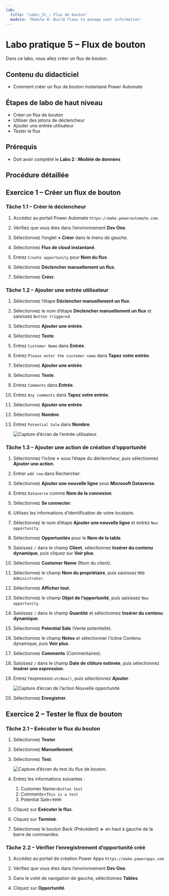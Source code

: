 ```yaml
---
lab:
  title: "Labo\_5\_: Flux de bouton"
  module: 'Module 4: Build flows to manage user information'
---
```


# Labo pratique 5 – Flux de bouton

Dans ce labo, vous allez créer un flux de bouton.

## Contenu du didacticiel

- Comment créer un flux de bouton instantané Power Automate

## Étapes de labo de haut niveau

- Créer un flux de bouton
- Utiliser des jetons de déclencheur
- Ajouter une entrée utilisateur
- Tester le flux
  
## Prérequis

- Doit avoir complété le **Labo 2 : Modèle de données**

## Procédure détaillée

## Exercice 1 – Créer un flux de bouton

### Tâche 1.1 – Créer le déclencheur

1. Accédez au portail Power Automate `https://make.powerautomate.com`.

1. Vérifiez que vous êtes dans l’environnement **Dev One**.

1. Sélectionnez l’onglet **+ Créer** dans le menu de gauche.

1. Sélectionnez **Flux de cloud instantané**.

1. Entrez `Create opportunity` pour **Nom du flux**.

1. Sélectionnez **Déclencher manuellement un flux**.

1. Sélectionnez **Créer**.


### Tâche 1.2 – Ajouter une entrée utilisateur

1. Sélectionnez l’étape **Déclencher manuellement un flux**.

1. Sélectionnez le nom d’étape **Déclencher manuellement un flux** et saisissez `Button triggered`.

1. Sélectionnez **Ajouter une entrée**.

1. Sélectionnez **Texte**.

1. Entrez `Customer Name` dans **Entrée**.

1. Entrez `Please enter the customer name` dans **Tapez votre entrée**.

1. Sélectionnez **Ajouter une entrée**.

1. Sélectionnez **Texte**.

1. Entrez `Comments` dans **Entrée**.

1. Entrez `Any comments` dans **Tapez votre entrée**.

1. Sélectionnez **Ajouter une entrée**.

1. Sélectionnez **Nombre**.

1. Entrez `Potential Sale` dans **Nombre**.

    ![Capture d’écran de l’entrée utilisateur.](../media/user-input.png)


### Tâche 1.3 – Ajouter une action de création d’opportunité

1. Sélectionnez l’icône **+** sous l’étape du déclencheur, puis sélectionnez **Ajouter une action**.

1. Entrer `add row` dans Rechercher.

1. Sélectionnez **Ajouter une nouvelle ligne** sous **Microsoft Dataverse**.

1. Entrez `Dataverse` comme **Nom de la connexion**.

1. Sélectionnez **Se connecter**.

1. Utilisez les informations d’identification de votre locataire.

1. Sélectionnez le nom d’étape **Ajouter une nouvelle ligne** et entrez `New opportunity`.

1. Sélectionnez **Opportunités** pour le **Nom de la table**.

1. Saisissez `/` dans le champ **Client**, sélectionnez **Insérer du contenu dynamique**, puis cliquez sur **Voir plus**.

1. Sélectionnez **Customer Name** (Nom du client).

1. Sélectionnez le champ **Nom du propriétaire**, puis saisissez `MOD Administrator`.

1. Sélectionnez **Afficher tout**.

1. Sélectionnez le champ **Objet de l’opportunité**, puis saisissez `New opportunity`.

1. Saisissez `/` dans le champ **Quantité** et sélectionnez **Insérer du contenu dynamique**.

1. Sélectionnez **Potential Sale** (Vente potentielle).

1. Sélectionnez le champ **Notes** et sélectionner l’icône Contenu dynamique, puis **Voir plus**.

1. Sélectionnez **Comments** (Commentaires).

1. Saisissez `/` dans le champ **Date de clôture estimée**, puis sélectionnez **Insérer une expression**.

1. Entrez l’expression `utcNow()`, puis sélectionnez **Ajouter**.

    ![Capture d’écran de l’action Nouvelle opportunité.](../media/new-opportunity-action.png)

1. Sélectionnez **Enregistrer**.


## Exercice 2 – Tester le flux de bouton

### Tâche 2.1 – Exécuter le flux du bouton

1. Sélectionnez **Tester**.

1. Sélectionnez **Manuellement**.

1. Sélectionnez **Test**.

    ![Capture d’écran du test du flux de bouton.](../media/user-input-test.png)

1. Entrez les informations suivantes :

   1. Customer Name=`Button test`
   1. Comments=`This is a test`
   1. Potential Sale=`9999`

1. Cliquez sur **Exécuter le flux**.

1. Cliquez sur **Terminé**.

1. Sélectionnez le bouton Back (Précédent) **<-** en haut à gauche de la barre de commandes.


### Tâche 2.2 – Vérifier l’enregistrement d’opportunité créé

1. Accédez au portail de création Power Apps `https://make.powerapps.com`

1. Vérifiez que vous êtes dans l’environnement **Dev One**.

1. Dans le volet de navigation de gauche, sélectionnez **Tables**.

1. Cliquez sur **Opportunité**.


